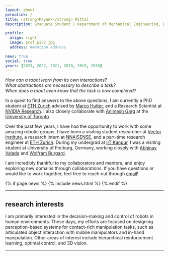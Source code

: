 ```yaml
---
layout: about
permalink: /
title: <strong>Mayank</strong> Mittal
description: Graduate Student | Department of Mechanical Engineering, ETH Zurich

profile:
  align: right
  image: prof_pic2.jpg
  address: #mention address

news: true
social: true
years: [2023, 2022, 2021, 2020, 2019, 2018]
---
```


_How can a robot learn from its own interactions?_  
_What abstractions are necessary to describe a task?_  
_When does a robot even know that the task is now completed?_  

In a quest to find answers to the above questions, I am currently a PhD student at [ETH Zurich](https://ethz.ch/en.html) advised by [Marco Hutter](http://www.rsl.ethz.ch/the-lab/people/person-detail.html?persid=121911), and a Research Scientist at [NVIDIA Research](https://www.nvidia.com/en-us/research/). I also closely collaborate with [Animesh Garg](https://animesh.garg.tech/) at the [University of Toronto](https://web.cs.toronto.edu/).

Over the past few years, I have had the opportunity to work with some amazing robotic groups.
I have been a visiting student researcher at [Vector Institute](https://vectorinstitute.ai/),
a research intern at [NNAISENSE](https://nnaisense.com/), and a part-time research engineer
at [ETH Zurich](https://ethz.ch/en.html). During my undergrad at [IIT Kanpur](http://www.iitk.ac.in/ee/), I was a visiting student at
University of Freiburg, Germany, working closely with [Abhinav Valada](http://www2.informatik.uni-freiburg.de/~valada/) and [Wolfram Burgard](http://www2.informatik.uni-freiburg.de/~burgard/).

I am incredibly thankful to my collaborators and mentors, and enjoy exploring new domains through collaborations. If you have questions or would like to work together, feel free to reach out through
[email](mailto:mittalma@ethz.ch)!

<!-- _Shameless promotion:_  
For undergrad/graduate students at [ETH Zurich](https://ethz.ch/en.html): In case you are looking for semester projects or master thesis, please check [here](https://rsl.ethz.ch/education-students.html) for available projects with me and other amazing people in our group! -->

<div class="post">

  {% if page.news %}
    {% include news.html %}
  {% endif %}

</div>

---

## __research interests__

I am primarily interested in the decision-making and control of robots in human environments.
These days, my efforts are focused on designing perception-based systems for contact-rich manipulation tasks, such as articulated object interaction with mobile manipulators and in-hand manipulation.
Other areas of interest include hierarchical reinforcement learning, optimal control, and 3D vision.

---

<!-- {: #publications}
## __publications__

{% for y in page.years %}
  {% bibliography -f papers -q @*[year={{y}}]* %}
{% endfor %} -->
